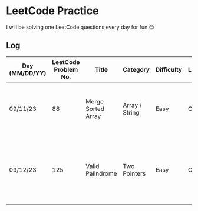 # LeetCode Practice

I will be solving one LeetCode questions every day for fun 😊

## Log
| Day (MM/DD/YY) | LeetCode Problem No. | Title              | Category       | Difficulty | Language | Time complexity | Space complexity | Notes                                                                    | Time spent (min) | AC by myself (Y/N?) | File                 |
|----------------|----------------------|--------------------|----------------|------------|----------|-----------------|------------------|--------------------------------------------------------------------------|------------------|---------------------|----------------------|
| 09/11/23       | 88                   | Merge Sorted Array | Array / String | Easy       | C++      | O(m+n)          | O(m+n+max(m,n))  | Using two pointers. Careful with index out of bound                      | 60               | Y                   | [q88.cpp](q88.cpp)   |
| 09/12/23       | 125                  | Valid Palindrome   | Two Pointers   | Easy       | C++      | O(n)            | O(1)             | Still two pointers. Need to know some language build-in string functions | 20               | Y                   | [q125.cpp](q125.cpp) |